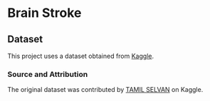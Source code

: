 # Brain Stroke

## Dataset

This project uses a dataset obtained from [Kaggle](https://www.kaggle.com/datasets/jillanisofttech/brain-stroke-dataset).

### Source and Attribution

The original dataset was contributed by [TAMIL SELVAN](https://www.kaggle.com/jillanisofttech) on Kaggle.

